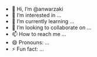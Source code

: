- 👋 Hi, I’m @anwarzaki
- 👀 I’m interested in ...
- 🌱 I’m currently learning ...
- 💞️ I’m looking to collaborate on ...
- 📫 How to reach me ...
- 😄 Pronouns: ...
- ⚡ Fun fact: ...

<!---
anwarzaki/anwarzaki is a ✨ special ✨ repository because its `README.md` (this file) appears on your GitHub profile.
You can click the Preview link to take a look at your changes.
--->
